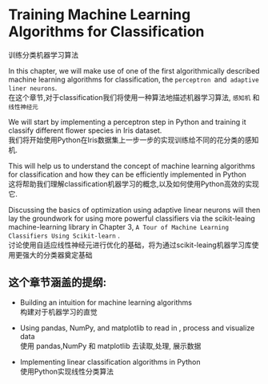 # Training Machine Learning Algorithms for Classification
训练分类机器学习算法

In this chapter, we will make use of one of the first algorithmically described machine learning algorithms for classification,  the `perceptron `and` adaptive liner neurons`.  
在这个章节,对于classification我们将使用一种算法地描述机器学习算法, `感知机` 和 `线性神经元`

We will start by implementing a perceptron step in Python and training it classify different flower species in Iris dataset.  
我们将开始使用Python在Iris数据集上一步一步的实现训练给不同的花分类的感知机. 
 
This will help us to understand the concept of machine learning algorithms for classification and how they can be efficiently implemented in Python  
这将帮助我们理解classification机器学习的概念,以及如何使用Python高效的实现它.

Discussing the basics of optimization using adaptive linear neurons will then lay the groundwork for using more powerful classifiers via the scikit-leaing machine-learning library in Chapter 3, `A Tour of Machine Learning Classifiers Using Scikit-learn` .  
讨论使用自适应线性神经元进行优化的基础，将为通过scikit-leaing机器学习库使用更强大的分类器奠定基础  

## 这个章节涵盖的提纲:
+ Building an intuition for machine learning algorithms  
构建对于机器学习的直觉

+ Using pandas, NumPy, and matplotlib to read in , process and visualize data  
使用 pandas,NumPy 和 matplotlib 去读取,处理, 展示数据


+ Implementing linear classification algorithms in Python  
使用Python实现线性分类算法

 

